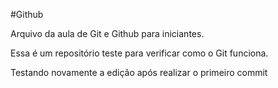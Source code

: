 #Github

Arquivo da aula de Git e Github para iniciantes.

Essa é um repositório teste para verificar como o Git funciona.

Testando novamente a edição após realizar o primeiro commit

